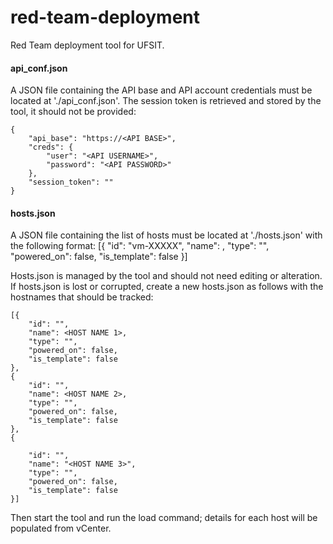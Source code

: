 # red-team-deployment
Red Team deployment tool for UFSIT.


#### api_conf.json
A JSON file containing the API base and API account credentials must be located at './api_conf.json'. The session token is retrieved and stored by the tool, it should not be provided:

    {
        "api_base": "https://<API BASE>",
        "creds": {
            "user": "<API USERNAME>",
            "password": "<API PASSWORD>"
        },
        "session_token": ""
    }

  
#### hosts.json
A JSON file containing the list of hosts must be located at './hosts.json' with the following format:
    [{
        "id": "vm-XXXXX",
        "name": <HOST NAME>,
        "type": "<SOURCE VM ID>",
        "powered_on": false,
        "is_template": false
    }]

Hosts.json is managed by the tool and should not need editing or alteration.
If hosts.json is lost or corrupted, create a new hosts.json as follows with the hostnames that should be tracked:

    [{
        "id": "",
        "name": <HOST NAME 1>,
        "type": "",
        "powered_on": false,
        "is_template": false
    },
    {
        "id": "",
        "name": <HOST NAME 2>,
        "type": "",
        "powered_on": false,
        "is_template": false
    },
    {

        "id": "", 
        "name": "<HOST NAME 3>",
        "type": "", 
        "powered_on": false, 
        "is_template": false
    }]
  
Then start the tool and run the load command; details for each host will be populated from vCenter.
